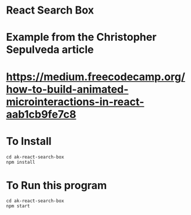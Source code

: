 # React Search Box
# Example from the Christopher Sepulveda article
# https://medium.freecodecamp.org/how-to-build-animated-microinteractions-in-react-aab1cb9fe7c8


# To Install

    cd ak-react-search-box
    npm install


# To Run this program

	cd ak-react-search-box
	npm start

